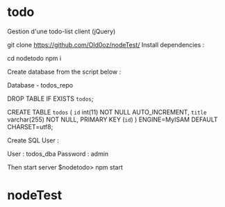 # todo
Gestion d'une todo-list client (jQuery)

git clone https://github.com/Old0oz/nodeTest/
Install dependencies :

cd nodetodo
npm i


Create database from the script below :

Database - todos_repo

DROP TABLE IF EXISTS `todos`;

CREATE TABLE `todos` (
  `id` int(11) NOT NULL AUTO_INCREMENT,
  `title` varchar(255) NOT NULL,
  PRIMARY KEY (`id`)
) ENGINE=MyISAM DEFAULT CHARSET=utf8;

Create SQL User :

User : todos_dba 
Password : admin

Then start server
$nodetodo> npm start
# nodeTest

